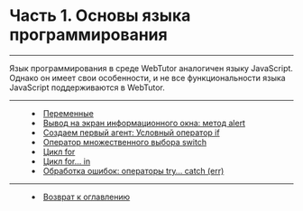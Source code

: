 # Часть 1. Основы языка программирования 
***

Язык программирования в среде WebTutor аналогичен языку JavaScript. Однако он имеет свои особенности, и не все функциональности языка JavaScript поддерживаются в WebTutor.

---


<dd><li> <a href="variables.md"> Переменные</a></dd>
<dd><li> <a href="alert.md"> Вывод на экран информационного окна: метод alert</a></dd> 
<dd><li> <a href="first_agent__if.md "> Создаем первый агент: Условный оператор if</a></dd>
<dd><li> <a href="switch.md"> Оператор множественного выбора switch</a></dd>
<dd><li> <a href="for.md"> Цикл for</a></dd>
<dd><li> <a href="for_in.md"> Цикл for… in</a></dd>
<dd><li> <a href="try.md"> Обработка ошибок: операторы try… catch (err)</a></dd>
 


***


<dd><li> <a href="README.md"> Возврат к оглавлению</a></dd>
